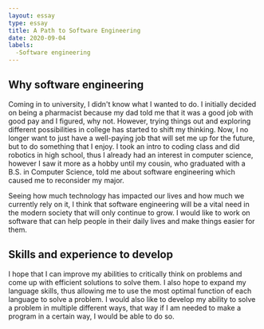 ```yaml
---
layout: essay
type: essay
title: A Path to Software Engineering
date: 2020-09-04
labels:
  -Software engineering
---
```


## Why software engineering
Coming in to university, I didn't know what I wanted to do. I initially decided on being a pharmacist because my dad told me that it was a good job with good pay and I figured, why not. However, trying things out and exploring different possibilities in college has started to shift my thinking. Now, I no longer want to just have a well-paying job that will set me up for the future, but to do something that I enjoy. I took an intro to coding class and did robotics in high school, thus I already had an interest in computer science, however I saw it more as a hobby until my cousin, who graduated with a B.S. in Computer Science, told me about software engineering which caused me to reconsider my major. 

Seeing how much technology has impacted our lives and how much we currently rely on it, I think that software engineering will be a vital need in the modern society that will only continue to grow. I would like to work on software that can help people in their daily lives and make things easier for them. 



## Skills and experience to develop
I hope that I can improve my abilities to critically think on problems and come up with efficient solutions to solve them. I also hope to expand my language skills, thus allowing me to use the most optimal function of each language to solve a problem. I would also like to develop my ability to solve a problem in multiple different ways, that way if I am needed to make a program in a certain way, I would be able to do so.
